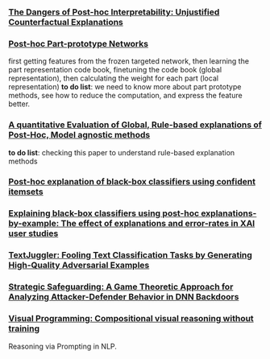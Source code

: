 ### [The Dangers of Post-hoc Interpretability: Unjustified Counterfactual Explanations](https://arxiv.org/pdf/1907.09294)

### [Post-hoc Part-prototype Networks](https://arxiv.org/pdf/2406.03421)

first getting features from the frozen targeted network, then learning the part representation code book, finetuning the code book (global representation), then calculating the weight for each part (local representation)
**to do list**: we need to know more about part prototype methods, see how to reduce the computation, and express the feature better.

### [A quantitative Evaluation of Global, Rule-based explanations of Post-Hoc, Model agnostic methods]()

**to do list**: checking this paper to understand rule-based explanation methods

### [Post-hoc explanation of black-box classifiers using confident itemsets](https://pdf.sciencedirectassets.com/271506/1-s2.0-S0957417420X00194/1-s2.0-S0957417420307302/main.pdf?X-Amz-Security-Token=IQoJb3JpZ2luX2VjEEcaCXVzLWVhc3QtMSJHMEUCIQD7REIJgfFcjzckZ3yUhWo%2FdDc2ejuI%2FFx7yqufz9MX%2FQIgYT7kQAFz4ZJwPMGihcEGRPNsrh7lI%2F%2BOYQ2coGaIzscqswUIEBAFGgwwNTkwMDM1NDY4NjUiDNsdBToJiq0F6HA9ayqQBYTzFSj2z0J2IDCh7T7UXKLWPTP5R1oolrgKJ%2BEwAwp5C02j119rdwlbRVsskGj%2BY55M8yatgtPmNTPXBcL14H7TvyYh8OWwvJhIsp%2FNqGmzpj6TCCmc%2BggQ%2FSD4SHzy5kexnrPp2MiQD8j7eYN4xN1xoJ%2FmAQhBMCmOKrA179Jz6gdXYYbpHmxUiNo%2BzkG7ymK3H8OeCUXFJa0xB1MxVZrTJVaLvtGMDDaSEd7Y9xiRVDDR1KsKYqhtZMCPnnWd4g%2BfjhVpfb0VM5bAQpnZK4axOLV7KctCrD%2Blb9Bt6MImNUrN6GtJdxZOG2Dg23v5xPuF5cNCDfYdzCfzb90Zg18aqBC3HT%2Fvy%2FDQSuxEBa0093mrnx1bWllEjTpGvbmhQAr9XoHWKgk5VwL0fM3ed1nY%2FdTxLSKwAQobbmgTdtgh00frjTrxfoLjqBjs2pq8DCdlVBa9heh%2FZhOpo8h1O8OQOyw%2BQGyZNpkU%2BcHRKNU4maqgMaMmfJmzNB3B2e%2BN36U8YVM2%2BpgIEvcjNxxAxi9%2F5Mf%2B%2Fxg9jPbkFN6az%2FoU5CqyUN3oGN4n9LEbv%2BChNpjibQZ6vxbeZDzX%2BSgraIIP1RCk%2F%2B5yapXGeX03v4%2Fu7FRUvNTf5LDl7mcDEJ6uWmJUWMUAlgT8PM%2BmHYJEgAnY3LdOX%2FS6LNJ07BYA%2BEB4IXg3dGSD18CDn95uerkTK6NAWPl3%2FYzSMKoyvIbXGElY5Pf87Mh%2BLfrEGwrLXbx2l2IrmqtOZiiRoB%2BjN19kS8lzZoUqpXy3thG44ATpjOREszm682HxfuPdq5gA5sAoY3GFPc31QF0lPG%2BGwZH5F91OwIK3WUxgIHDOwDcENossIp0J%2BAkQw1nxF3QQDFFhMKeSrrQGOrEBgDuobq52ZRJTg%2Fc8KYkXRWU1RB2lBj1Q%2FYPSi6lzT7Ug8frvzDy%2FTNibLq7urvwzDhfuZFmFCuBYm9uvF3jxUQqQ5mK2g9CckZtFLqOmAdV4PHXmnYCiGPP6bZvtf9nM4xpkyIBtaAn0if9AjozzH9JIIeNAoYBGSq8czVqo3fkLnNK0WesS1pN5vAPifZLXYDv9Di25RlWq6M1YMjO8uTKRpph%2FN9h0Ut7iujio6sbN&X-Amz-Algorithm=AWS4-HMAC-SHA256&X-Amz-Date=20240708T070425Z&X-Amz-SignedHeaders=host&X-Amz-Expires=300&X-Amz-Credential=ASIAQ3PHCVTYU6O6O7C2%2F20240708%2Fus-east-1%2Fs3%2Faws4_request&X-Amz-Signature=b59588a26be6b8a7afa5358c489a296dab705b2b1c2a00fd0c275308ce4de113&hash=92f317473a5a1ec2665ab93d21cce5511a9af6076ebd4cac90100ed4a5aea6d4&host=68042c943591013ac2b2430a89b270f6af2c76d8dfd086a07176afe7c76c2c61&pii=S0957417420307302&tid=spdf-2d3e7929-8765-49a7-9d55-71dd334fed18&sid=02b806dd1b5c324d5e3b33704bf757966e7egxrqb&type=client&tsoh=d3d3LnNjaWVuY2VkaXJlY3QuY29t&ua=02075a5f070050565658&rr=89fe38569dd58fef&cc=de)


### [Explaining black-box classifiers using post-hoc explanations-by-example: The effect of explanations and error-rates in XAI user studies ](https://pdf.sciencedirectassets.com/271585/1-s2.0-S0004370221X00021/1-s2.0-S0004370221000102/main.pdf?X-Amz-Security-Token=IQoJb3JpZ2luX2VjEEcaCXVzLWVhc3QtMSJHMEUCIQD7REIJgfFcjzckZ3yUhWo%2FdDc2ejuI%2FFx7yqufz9MX%2FQIgYT7kQAFz4ZJwPMGihcEGRPNsrh7lI%2F%2BOYQ2coGaIzscqswUIEBAFGgwwNTkwMDM1NDY4NjUiDNsdBToJiq0F6HA9ayqQBYTzFSj2z0J2IDCh7T7UXKLWPTP5R1oolrgKJ%2BEwAwp5C02j119rdwlbRVsskGj%2BY55M8yatgtPmNTPXBcL14H7TvyYh8OWwvJhIsp%2FNqGmzpj6TCCmc%2BggQ%2FSD4SHzy5kexnrPp2MiQD8j7eYN4xN1xoJ%2FmAQhBMCmOKrA179Jz6gdXYYbpHmxUiNo%2BzkG7ymK3H8OeCUXFJa0xB1MxVZrTJVaLvtGMDDaSEd7Y9xiRVDDR1KsKYqhtZMCPnnWd4g%2BfjhVpfb0VM5bAQpnZK4axOLV7KctCrD%2Blb9Bt6MImNUrN6GtJdxZOG2Dg23v5xPuF5cNCDfYdzCfzb90Zg18aqBC3HT%2Fvy%2FDQSuxEBa0093mrnx1bWllEjTpGvbmhQAr9XoHWKgk5VwL0fM3ed1nY%2FdTxLSKwAQobbmgTdtgh00frjTrxfoLjqBjs2pq8DCdlVBa9heh%2FZhOpo8h1O8OQOyw%2BQGyZNpkU%2BcHRKNU4maqgMaMmfJmzNB3B2e%2BN36U8YVM2%2BpgIEvcjNxxAxi9%2F5Mf%2B%2Fxg9jPbkFN6az%2FoU5CqyUN3oGN4n9LEbv%2BChNpjibQZ6vxbeZDzX%2BSgraIIP1RCk%2F%2B5yapXGeX03v4%2Fu7FRUvNTf5LDl7mcDEJ6uWmJUWMUAlgT8PM%2BmHYJEgAnY3LdOX%2FS6LNJ07BYA%2BEB4IXg3dGSD18CDn95uerkTK6NAWPl3%2FYzSMKoyvIbXGElY5Pf87Mh%2BLfrEGwrLXbx2l2IrmqtOZiiRoB%2BjN19kS8lzZoUqpXy3thG44ATpjOREszm682HxfuPdq5gA5sAoY3GFPc31QF0lPG%2BGwZH5F91OwIK3WUxgIHDOwDcENossIp0J%2BAkQw1nxF3QQDFFhMKeSrrQGOrEBgDuobq52ZRJTg%2Fc8KYkXRWU1RB2lBj1Q%2FYPSi6lzT7Ug8frvzDy%2FTNibLq7urvwzDhfuZFmFCuBYm9uvF3jxUQqQ5mK2g9CckZtFLqOmAdV4PHXmnYCiGPP6bZvtf9nM4xpkyIBtaAn0if9AjozzH9JIIeNAoYBGSq8czVqo3fkLnNK0WesS1pN5vAPifZLXYDv9Di25RlWq6M1YMjO8uTKRpph%2FN9h0Ut7iujio6sbN&X-Amz-Algorithm=AWS4-HMAC-SHA256&X-Amz-Date=20240708T070134Z&X-Amz-SignedHeaders=host&X-Amz-Expires=300&X-Amz-Credential=ASIAQ3PHCVTYU6O6O7C2%2F20240708%2Fus-east-1%2Fs3%2Faws4_request&X-Amz-Signature=35a515cb72151ef6962d2cbc1721e892718d399e6f6cc53a42cedb193ddb2a8c&hash=6b2aaa5b63812c4d6c1367c027df0391441abf5cb8b18c8a5f8628070c143daa&host=68042c943591013ac2b2430a89b270f6af2c76d8dfd086a07176afe7c76c2c61&pii=S0004370221000102&tid=spdf-cc8f5ed7-b2ab-48c4-9689-b41ff3acb951&sid=02b806dd1b5c324d5e3b33704bf757966e7egxrqb&type=client&tsoh=d3d3LnNjaWVuY2VkaXJlY3QuY29t&ua=02075a5f0700505a510f&rr=89fe342a08788fef&cc=de)

### [TextJuggler: Fooling Text Classification Tasks by Generating High-Quality Adversarial Examples](https://pdf.sciencedirectassets.com/271505/AIP/1-s2.0-S0950705124008220/main.pdf?X-Amz-Security-Token=IQoJb3JpZ2luX2VjEEYaCXVzLWVhc3QtMSJHMEUCIQDQzsVy7CwiXjTtf0AL%2FAVJJxLjUcJW3EpUuqsLzYFpegIgM6I5Ev2jsB5grQXTcD3x7moTtBBhFODAo5%2B66aMF29YqvAUI%2Fv%2F%2F%2F%2F%2F%2F%2F%2F%2F%2FARAFGgwwNTkwMDM1NDY4NjUiDN5LZiesz3QjsnUzkyqQBZM%2BtI6MsMFLJms6s%2F7lMakYt9kpjSbfD4X9CFlrKgTHAMXVbzN53OKSuwteSG5ZsYHtejllu9RGp3LO28jgTlpvfFEyNxZ9fYXSXzwzdND2h5ap9pn2SGWaWXjYCIZx4nrBGsZkK5rJ1npV8pxmP7U6veGRD2oJB%2FtX6%2FOADRVZ%2FeQhRD9uOTvWG6IuKwfd%2FJhr0owtYxH3ZZfg49A1ZlepXgJDlYdvZ72JhUwNrKL%2B%2FrMxijmsXCvmRqE10gIAAcpNa7iRjyEZsKz6mb8%2FDtakKvrncCIvRmHcyVej8OToQpPDdnijps9F27gI5%2FsgzRo9prxQZ2Jfw1iaQcB3S18JbajanmPlOptvoW9ALDhV4d9XlVNkAgRIgm0dPAo6QVOOClhOqUu%2FHD6e%2FooP%2Bxw0fbSi9fX%2F8qXp97%2FkK4U6q59I1HgFdS2t51Ph29wNWcHSJ1uvMKhvlk2qPxm58LO6Waa4FXdW7gjFBhJZU8VYQ%2B73a3BznW%2FKUebLgH2Yuu6%2FgKV3pNXpCInJG6QAhwiw3KjpBFvgzYwQWCx8Vnw%2BOgyPhHA2uiNvhxuCnTQFnjn5OYW0Vu0Jc886wJrufffuOIcZyr%2BTeVCEyjLpSAc%2FtLaXqFiZBk3CFlvuX458zwjCY42AFqFpdWp36df3hkxAer54j9QkQ0AfPXyAjZKE02s1jtgRhS%2F%2BNKIVM1Hh1NIS3JSgvSbYLx7emaChzWis5FRR20gKqO8J%2FMDnzksFPScJfDTJuHkv3p905OxXiRAlabxACE0V4s4OLiiP5Wul%2BR9rWFI7bYr6xfaizAaD1Y31kMz%2BPTA%2F3usVfau1OOxvPsXEobK2P7zN7NtoRaEGfdYx3L%2BXKsnOq0G9JVTHMKTsrbQGOrEBMCsAJVHFeFv8%2Bn8U8hww77fptsMshNWEufu5Q%2B6ejFReucYJ1yAtWEIbsbfQjPT368G0fyX%2FWTdYPpgQgkXJ9nsfo6XacvFjUWtEj96pj6Q4xN6nEBs%2BDI7ihj01HUQ2QfkEANjYSrk061l%2Bk63hguB1%2B3CJ6fsJ%2Bz1Mb%2BJc1A%2FEA9Lqu37BNuysxNmrWXfwbGDppQvJwabG8Yry5Z92GmLjeSxBJURBIe84v1Y4XBoJ&X-Amz-Algorithm=AWS4-HMAC-SHA256&X-Amz-Date=20240708T064830Z&X-Amz-SignedHeaders=host&X-Amz-Expires=300&X-Amz-Credential=ASIAQ3PHCVTY4QX4QJ3Z%2F20240708%2Fus-east-1%2Fs3%2Faws4_request&X-Amz-Signature=305ad39385b7ee82f26dcdc24d3c422bd7be4b525bd2c31df2ffe794b05d449d&hash=212f5f9a071fa6aba0365a15f9df81813c9dfaf7cdb6d4706efd79e088e732e1&host=68042c943591013ac2b2430a89b270f6af2c76d8dfd086a07176afe7c76c2c61&pii=S0950705124008220&tid=spdf-64676ac5-ae1e-4544-b98b-66a582bc9a5c&sid=02b806dd1b5c324d5e3b33704bf757966e7egxrqb&type=client&tsoh=d3d3LnNjaWVuY2VkaXJlY3QuY29t&ua=02075a5f0700515f5359&rr=89fe21070d670394&cc=de)


### [Strategic Safeguarding: A Game Theoretic Approach for Analyzing Attacker-Defender Behavior in DNN Backdoors](https://assets-eu.researchsquare.com/files/rs-4581873/v1_covered_ae17d581-5267-43ec-9ecf-8d208e9b7ad8.pdf?c=1719979821)

### [Visual Programming: Compositional visual reasoning without training](https://arxiv.org/pdf/2211.11559)
Reasoning via Prompting in NLP.
